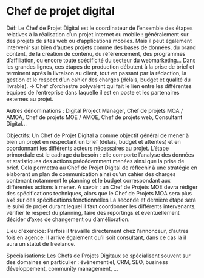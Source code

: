 # Chef de projet digital

Déf:
Le Chef de Projet Digital est le coordinateur de l’ensemble des étapes relatives à la réalisation d’un projet internet ou mobile : généralement sur des projets de sites web ou d’applications mobiles. Mais il peut également intervenir sur bien d’autres projets comme des bases de données, du brand content, de la création de contenu, du référencement, des programmes d’affiliation, ou encore toute spécificité du secteur du webmarketing…
Dans les grandes lignes, ces étapes de production débutent à la prise de brief et terminent après la livraison au client, tout en passant par la rédaction, la gestion et le respect d’un cahier des charges (délais, budget et qualité du livrable).
=> Chef d’orchestre polyvalent qui fait le lien entre les différentes équipes de l’entreprise dans laquelle il est en poste et les partenaires externes au projet.

Autres dénominations : Digital Project Manager, Chef de projets MOA / AMOA, Chef de projets MOE / AMOE, Chef de projets web, Consultant Digital…

Objectifs:
Un Chef de Projet Digital a comme objectif général de mener à bien un projet en respectant un brief (délais, budget et attentes) et en coordonnant les différents acteurs nécessaires au projet.
L’étape primordiale est le cadrage du besoin : elle comporte l’analyse des données et statistiques des actions précédemment menées ainsi que la prise de brief. Cela permettra au Chef de Projet Digital de réfléchir à une stratégie en élaborant un plan de communication ainsi qu’un cahier des charges contenant notamment le planning et le budget correspondant aux différentes actions à mener. A savoir : un Chef de Projets MOE devra rédiger des spécifications techniques, alors que le Chef de Projets MOA sera plus axé sur des spécifications fonctionnelles
La seconde et dernière étape sera le suivi de projet durant lequel il faut coordonner les différents intervenants, vérifier le respect du planning, faire des reportings et éventuellement décider d’axes de changement ou d’amélioration.

Lieu d'exercice:
Parfois il travaille directement chez l’annonceur, d’autres fois en agence. Il arrive également qu’il soit consultant, dans ce cas là il aura un statut de freelance.

Spécialisations:
Les Chefs de Projets Digitaux se spécialisent souvent sur des domaines en particulier : événementiel, CRM, SEO, business développement, community management, …
